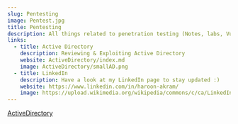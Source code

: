 ```yaml
---
slug: Pentesting
image: Pentest.jpg
title: Pentesting
description: All things related to penetration testing (Notes, labs, Vulnerability Research...)
links:
  - title: Active Directory
    description: Reviewing & Exploiting Active Directory
    website: ActiveDirectory/index.md 
    image: ActiveDirectory/smallAD.png
  - title: LinkedIn
    description: Have a look at my LinkedIn page to stay updated :)
    website: https://www.linkedin.com/in/haroon-akram/
    image: https://upload.wikimedia.org/wikipedia/commons/c/ca/LinkedIn_logo_initials.png
---
```

[ActiveDirectory](ActiveDirectory/index.md)